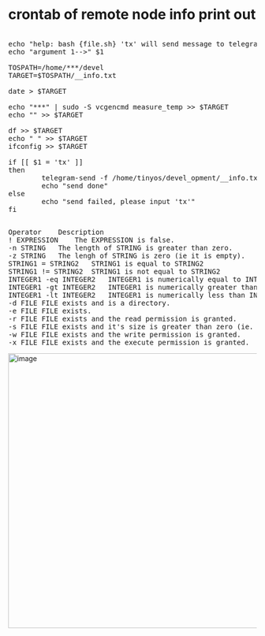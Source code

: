 # crontab of remote node info print out

<pre>

echo "help: bash {file.sh} 'tx' will send message to telegram"
echo "argument 1-->" $1

TOSPATH=/home/***/devel
TARGET=$TOSPATH/__info.txt

date > $TARGET  
  
echo "***" | sudo -S vcgencmd measure_temp >> $TARGET  
echo "" >> $TARGET 
  
df >> $TARGET
echo " " >> $TARGET
ifconfig >> $TARGET 

if [[ $1 = 'tx' ]]
then
        telegram-send -f /home/tinyos/devel_opment/__info.txt
        echo "send done"
else
        echo "send failed, please input 'tx'"
fi
  
</pre>                                                    

<pre>
Operator	Description
! EXPRESSION	The EXPRESSION is false.
-n STRING	The length of STRING is greater than zero.
-z STRING	The lengh of STRING is zero (ie it is empty).
STRING1 = STRING2	STRING1 is equal to STRING2
STRING1 != STRING2	STRING1 is not equal to STRING2
INTEGER1 -eq INTEGER2	INTEGER1 is numerically equal to INTEGER2
INTEGER1 -gt INTEGER2	INTEGER1 is numerically greater than INTEGER2
INTEGER1 -lt INTEGER2	INTEGER1 is numerically less than INTEGER2
-d FILE	FILE exists and is a directory.
-e FILE	FILE exists.
-r FILE	FILE exists and the read permission is granted.
-s FILE	FILE exists and it's size is greater than zero (ie. it is not empty).
-w FILE	FILE exists and the write permission is granted.
-x FILE	FILE exists and the execute permission is granted.
</pre>

<img width="558" alt="image" src="https://github.com/jeonghoonkang/BerePi/assets/4180063/6bcab91f-3e4e-470d-85c5-286639d7327e">
